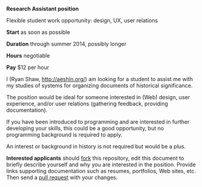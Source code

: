 **Research Assistant position**

Flexible student work opportunity: design, UX, user relations

**Start** as soon as possible

**Duration** through summer 2014, possibly longer

**Hours** negotiable

**Pay** $12 per hour

I (Ryan Shaw, <http://aeshin.org/>) am looking for a student to assist me with my studies of systems for organizing documents of historical significance. 

The position would be ideal for someone interested in (Web) design, user experience, and/or user relations (gathering feedback, providing documentation). 

If you have been introduced to programming and are interested in further developing your skills, this could be a good opportunity, but no programming background is required to apply.

An interest or background in history is not required but would be a plus.

**Interested applicants** should [fork](https://help.github.com/articles/fork-a-repo) this repository, edit this document to briefly describe yourself and why you are interested in the position. Provide links supporting documentation such as resumes, portfolios, Web sites, etc. Then send a [pull request](https://help.github.com/articles/using-pull-requests) with your changes.
